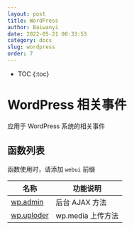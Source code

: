 ```yaml
---
layout: post
title: WordPress
author: Baiwanyi
date: 2022-05-21 00:33:53
category: docs
slug: wordpress
order: 7
---
```

* TOC
{:toc}


# WordPress 相关事件
应用于 WordPress 系统的相关事件


## 函数列表
函数使用时，请添加 `webui` 前缀

| 名称                              | 功能说明          |
| --------------------------------- | ----------------- |
| [wp.admin](/docs/wordpress-admin) | 后台 AJAX 方法    |
| [wp.uploder](/docs/wp-uploder)    | wp.media 上传方法 |

